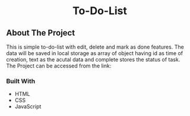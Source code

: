 <div align="center">
<h1 align="center">To-Do-List</h1>
</div>

<!-- ABOUT THE PROJECT -->
## About The Project

This is simple to-do-list with edit, delete and mark as done features. The data will be saved in local storage as array of object having id as time of creation, text as the acutal data and complete stores the status of task.
<br>
The Project can be accessed from the link: 



### Built With
<ul>
  <li>HTML</li>
  <li>CSS</li>
  <li>JavaScript</li>
</ul>
